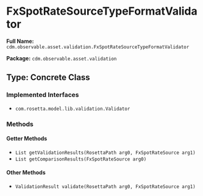 # FxSpotRateSourceTypeFormatValidator

**Full Name:** `cdm.observable.asset.validation.FxSpotRateSourceTypeFormatValidator`

**Package:** `cdm.observable.asset.validation`

## Type: Concrete Class

### Implemented Interfaces

- `com.rosetta.model.lib.validation.Validator`

### Methods

#### Getter Methods

- `List getValidationResults(RosettaPath arg0, FxSpotRateSource arg1)`
- `List getComparisonResults(FxSpotRateSource arg0)`

#### Other Methods

- `ValidationResult validate(RosettaPath arg0, FxSpotRateSource arg1)`

